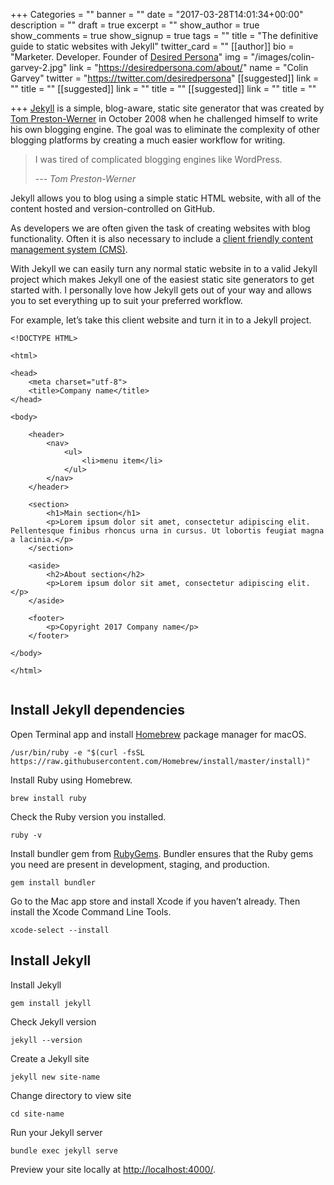 +++
Categories = ""
banner = ""
date = "2017-03-28T14:01:34+00:00"
description = ""
draft = true
excerpt = ""
show_author = true
show_comments = true
show_signup = true
tags = ""
title = "The definitive guide to static websites with Jekyll"
twitter_card = ""
[[author]]
bio = "Marketer. Developer. Founder of <a href='https://desiredpersona.com/' target='_blank'>Desired Persona</a>"
img = "/images/colin-garvey-2.jpg"
link = "https://desiredpersona.com/about/"
name = "Colin Garvey"
twitter = "https://twitter.com/desiredpersona"
[[suggested]]
link = ""
title = ""
[[suggested]]
link = ""
title = ""
[[suggested]]
link = ""
title = ""

+++
[Jekyll](http://jekyllrb.com/) is a simple, blog-aware, static site generator that was created by [Tom Preston-Werner](http://tom.preston-werner.com/2008/11/17/blogging-like-a-hacker.html) in October 2008 when he challenged himself to write his own blogging engine. The goal was to eliminate the complexity of other blogging platforms by creating a much easier workflow for writing.

 >I was tired of complicated blogging engines like WordPress.
 >
 > --- <cite>Tom Preston-Werner</cite>
 
Jekyll allows you to blog using a simple static HTML website, with all of the content hosted and version-controlled on GitHub. 

As developers we are often given the task of creating websites with blog functionality. Often it is also necessary to include a [client friendly content management system (CMS)](https://forestry.io/).

With Jekyll we can easily turn any normal static website in to a valid Jekyll project which makes Jekyll one of the easiest static site generators to get started with. I personally love how Jekyll gets out of your way and allows you to set everything up to suit your preferred workflow.

For example, let’s take this client website and turn it in to a Jekyll project.

```
<!DOCTYPE HTML>

<html>

<head>
	<meta charset="utf-8">
	<title>Company name</title>
</head>

<body>

	<header>
		<nav>
			<ul>
				<li>menu item</li>
			</ul>
		</nav>
	</header>
	
	<section>
		<h1>Main section</h1>
		<p>Lorem ipsum dolor sit amet, consectetur adipiscing elit. Pellentesque finibus rhoncus urna in cursus. Ut lobortis feugiat magna a lacinia.</p>
	</section>

	<aside>
		<h2>About section</h2>
		<p>Lorem ipsum dolor sit amet, consectetur adipiscing elit.</p>
	</aside>

	<footer>
		<p>Copyright 2017 Company name</p>
	</footer>

</body>

</html>


```

## Install Jekyll dependencies

Open Terminal app and install [Homebrew](https://www.brew.sh) package manager for macOS.
```
/usr/bin/ruby -e "$(curl -fsSL https://raw.githubusercontent.com/Homebrew/install/master/install)"
```

Install Ruby using Homebrew.
```
brew install ruby
```

Check the Ruby version you installed.
```
ruby -v
```

Install bundler gem from [RubyGems](https://rubygems.org/). Bundler ensures that the Ruby gems you need are present in development, staging, and production.
```
gem install bundler
```

Go to the Mac app store and install Xcode if you haven’t already. Then install the Xcode Command Line Tools.
```
xcode-select --install
```

## Install Jekyll
Install Jekyll
```
gem install jekyll
```

Check Jekyll version
```
jekyll --version
```

Create a Jekyll site
```
jekyll new site-name
```

Change directory to view site
```
cd site-name
```

Run your Jekyll server
```
bundle exec jekyll serve
```

Preview your site locally at [http://localhost:4000/](http://localhost:4000/).